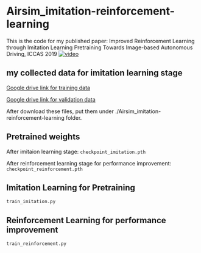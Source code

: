# Airsim_imitation-reinforcement-learning
This is the code for my published paper: Improved Reinforcement Learning through Imitation Learning Pretraining Towards Image-based Autonomous Driving, ICCAS 2019
[![video](gif/final_camera.gif)](https://www.youtube.com/watch?v=yjmM70alCSQ&feature=youtu.be)

## my collected data for imitation learning stage
[Google drive link for training data](https://drive.google.com/file/d/1WVL1wdGnKJSbsLFM9pflKOJxj7JhCR4G/view?usp=sharing)

[Google drive link for validation data](https://drive.google.com/file/d/1NohcpousVPlm5DmoUfZjTlnmSLzhMOnO/view?usp=sharing)

After download these files, put them under ./Airsim_imitation-reinforcement-learning folder.


## Pretrained weights
After imitaion learning stage:
`checkpoint_imitation.pth`

After reinforcement learning stage for performance improvement:
`checkpoint_reinforcement.pth`

## Imitation Learning for Pretraining
`train_imitation.py`

## Reinforcement Learning for performance improvement
`train_reinforcement.py`



